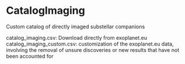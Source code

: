 # CatalogImaging
Custom catalog of directly imaged substellar companions

catalog_imaging.csv: Download directly from exoplanet.eu
catalog_imaging_custom.csv: customization of the exoplanet.eu data, involving the removal of unsure discoveries or new results that have not been accounted for
